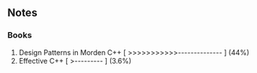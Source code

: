 ## Notes

### Books
1. Design Patterns in Morden C++ [ >>>>>>>>>>>-------------- ] (44%)
2. Effective C++ [ >--------- ] (3.6%)
